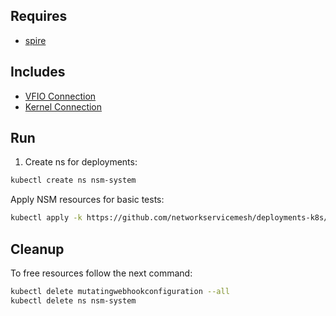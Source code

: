 ## Requires

- [spire](../spire)

## Includes

- [VFIO Connection](../use-cases/Vfio2Noop)
- [Kernel Connection](../use-cases/SriovKernel2Noop)

## Run

1. Create ns for deployments:
```bash
kubectl create ns nsm-system
```

Apply NSM resources for basic tests:
```bash
kubectl apply -k https://github.com/networkservicemesh/deployments-k8s/examples/sriov?ref=70997e02a732b16e06cf58165228ca56aecaa863
```

## Cleanup

To free resources follow the next command:
```bash
kubectl delete mutatingwebhookconfiguration --all
kubectl delete ns nsm-system
```

